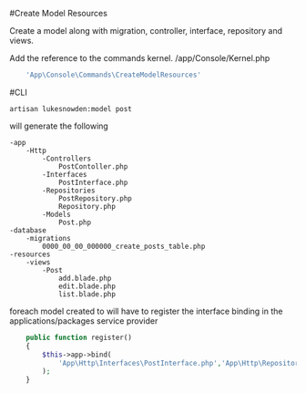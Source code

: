 
#Create Model Resources

Create a model along with migration, controller, interface, repository and views.

Add the reference to the commands kernel.
/app/Console/Kernel.php

```php
	'App\Console\Commands\CreateModelResources'
```

#CLI

```cli
artisan lukesnowden:model post
```

will generate the following

```cli
-app
	-Http
		-Controllers
			PostContoller.php
		-Interfaces
			PostInterface.php
		-Repositories
			PostRepository.php
			Repository.php
		-Models
			Post.php
-database
	-migrations
		0000_00_00_000000_create_posts_table.php
-resources
	-views
		-Post
			add.blade.php
			edit.blade.php
			list.blade.php
```

foreach model created to will have to register the interface binding in the applications/packages service provider

```php
	public function register()
	{
		$this->app->bind(
			'App\Http\Interfaces\PostInterface.php','App\Http\Repositories\PostRepository.php'
		);
	}
```